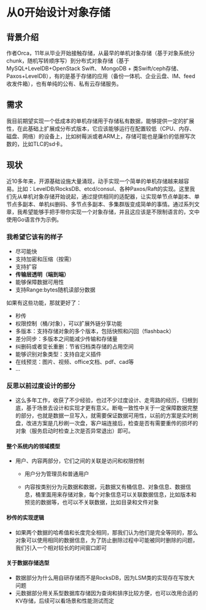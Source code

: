 # 从0开始设计对象存储

## 背景介绍

作者Orca，11年从毕业开始接触存储，从最早的单机对象存储（基于对象系统分chunk，随机写转顺序写）到分布式对象存储（基于MySQL+LevelDB+OpenStack Swift、 MongoDB + 类Swift/ceph存储、Paxos+LevelDB），有的是基于存储的应用（备份一体机、企业云盘、IM、feed收发件箱），也有单纯的公有、私有云存储服务。

## 需求

我目前期望实现一个低成本的单机存储用于存储私有数据，能够提供一定的扩展性，在此基础上扩展成分布式版本，它应该能够运行在配置较低（CPU、内存、磁盘、网络）的设备上，比如树莓派或者ARM上，存储可能也是廉价的低擦写次数的，比如TLC的sd卡。

## 现状

近10多年来，开源基础设施大量涌现，动手实现一个简单的单机存储越来越容易。比如：LevelDB/RocksDB、etcd/consul、各种Paxos/Raft的实现。这里我们先从单机对象存储开始说起，通过提供相同的适配器，让实现单节点单副本、单节点多副本、单机纠删码、多节点多副本、多集群版变成简单的事情。通过系列文章，我希望能够手把手带你实现一个对象存储，并且这应该是不限制语言的，文中使用Go语言作为示例。

### 我希望它该有的样子

- 尽可能快
- 支持加密和压缩（按需）
- 支持扩容
- **传输层透明（端到端）**
- 能够保障数据可用性
- 支持Range:bytes随机读部分数据

如果有这些功能，那就更好了：

- 秒传
- 权限控制（桶/对象），可以扩展外链分享功能
- 多版本：支持存储对象的多个版本，包括快照和闪回（flashback）
- 差分同步：多版本之间能减少传输和存储量
- 纠删码或者变长重删：节省归档类存储的占用空间
- 能够识别对象类型：支持自定义插件
- 在线预览：图片、视频、office文档、pdf、cad等
- ...

### 反思以前过度设计的部分

- 这么多年工作，收获了不少经验，也过不少过度设计、走弯路的经历，归根到底，基于场景去设计和实现才更有意义。断电一致性中关于一定保障数据完整的部分，也就是数据一旦写入，就需要保证数据可用性，以前的方案是实时刷盘，改进方案是几秒刷一次盘，客户端连接后，检查是否有需要重传的损坏的对象（服务启动时检查上次是否异常退出）即可。

#### 整个系统内的领域模型

- 用户、内容两部分，它们之间的关联是访问和权限控制

  - 用户分为管理员和普通用户

  - 内容按类别分为元数据和数据，元数据又有桶信息、对象信息、数据信息，桶里面用来存储对象，每个对象信息可以关联数据信息，比如版本和预览的数据等，也可以不关联数据，比如目录和文件对象

#### 秒传的实现逻辑

- 如果两个数据的哈希值和长度完全相同，那我们认为他们是完全等同的，那么对象可以使用相同的数据信息，为了防止删除过程中可能被同时删除的问题，我们引入一个相对较长的时间窗口即可

#### 关于数据存储选型

- 数据部分为什么用自研存储而不是RocksDB，因为LSM类的实现存在写放大问题
- 元数据部分用关系型数据库存储因为查询和排序比较方便，也可以改用合适的KV存储，后续可以看场景和性能测试而定
